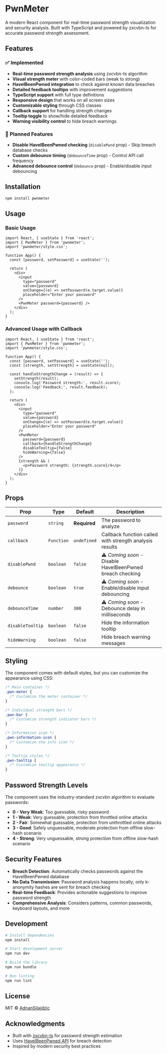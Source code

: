 # PwnMeter

A modern React component for real-time password strength visualization and security analysis. Built with TypeScript and powered by zxcvbn-ts for accurate password strength assessment.

## Features

### ✅ Implemented
- **Real-time password strength analysis** using zxcvbn-ts algorithm
- **Visual strength meter** with color-coded bars (weak to strong)
- **HaveIBeenPwned integration** to check against known data breaches
- **Detailed feedback tooltips** with improvement suggestions
- **TypeScript support** with full type definitions
- **Responsive design** that works on all screen sizes
- **Customizable styling** through CSS classes
- **Callback support** for handling strength changes
- **Tooltip toggle** to show/hide detailed feedback
- **Warning visibility control** to hide breach warnings

### 🚧 Planned Features
- **Disable HaveIBeenPwned checking** (`disablePwnd` prop) - Skip breach database checks
- **Custom debounce timing** (`debounceTime` prop) - Control API call frequency
- **Advanced debounce control** (`debounce` prop) - Enable/disable input debouncing

## Installation

```bash
npm install pwnmeter
```

## Usage

### Basic Usage

```tsx
import React, { useState } from 'react';
import { PwnMeter } from 'pwnmeter';
import 'pwnmeter/style.css';

function App() {
  const [password, setPassword] = useState('');

  return (
    <div>
      <input 
        type="password" 
        value={password}
        onChange={(e) => setPassword(e.target.value)}
        placeholder="Enter your password"
      />
      <PwnMeter password={password} />
    </div>
  );
}
```

### Advanced Usage with Callback

```tsx
import React, { useState } from 'react';
import { PwnMeter } from 'pwnmeter';
import 'pwnmeter/style.css';

function App() {
  const [password, setPassword] = useState('');
  const [strength, setStrength] = useState(null);

  const handleStrengthChange = (result) => {
    setStrength(result);
    console.log('Password strength:', result.score);
    console.log('Feedback:', result.feedback);
  };

  return (
    <div>
      <input 
        type="password" 
        value={password}
        onChange={(e) => setPassword(e.target.value)}
        placeholder="Enter your password"
      />
      <PwnMeter 
        password={password}
        callback={handleStrengthChange}
        disableTooltip={false}
        hideWarning={false}
      />
      {strength && (
        <p>Password strength: {strength.score}/4</p>
      )}
    </div>
  );
}
```

## Props

| Prop | Type | Default | Description |
|------|------|---------|-------------|
| `password` | `string` | **Required** | The password to analyze |
| `callback` | `Function` | `undefined` | Callback function called with strength analysis results |
| `disablePwnd` | `boolean` | `false` | ⚠️ *Coming soon* - Disable HaveIBeenPwned breach checking |
| `debounce` | `boolean` | `true` | ⚠️ *Coming soon* - Enable/disable input debouncing |
| `debounceTime` | `number` | `300` | ⚠️ *Coming soon* - Debounce delay in milliseconds |
| `disableTooltip` | `boolean` | `false` | Hide the information tooltip |
| `hideWarning` | `boolean` | `false` | Hide breach warning messages |

## Styling

The component comes with default styles, but you can customize the appearance using CSS:

```css
/* Main container */
.pwn-meter {
  /* Customize the meter container */
}

/* Individual strength bars */
.pwn-bar {
  /* Customize strength indicator bars */
}

/* Information icon */
.pwn-information-icon {
  /* Customize the info icon */
}

/* Tooltip styles */
.pwn-tooltip {
  /* Customize tooltip appearance */
}
```

## Password Strength Levels

The component uses the industry-standard zxcvbn algorithm to evaluate passwords:

- **0 - Very Weak**: Too guessable, risky password
- **1 - Weak**: Very guessable, protection from throttled online attacks
- **2 - Fair**: Somewhat guessable, protection from unthrottled online attacks  
- **3 - Good**: Safely unguessable, moderate protection from offline slow-hash scenario
- **4 - Strong**: Very unguessable, strong protection from offline slow-hash scenario

## Security Features

- **Breach Detection**: Automatically checks passwords against the HaveIBeenPwned database
- **No Data Transmission**: Password analysis happens locally; only k-anonymity hashes are sent for breach checking
- **Real-time Feedback**: Provides actionable suggestions to improve password strength
- **Comprehensive Analysis**: Considers patterns, common passwords, keyboard layouts, and more

## Development

```bash
# Install dependencies
npm install

# Start development server
npm run dev

# Build the library
npm run bundle

# Run linting
npm run lint
```

## License

MIT © [AdnanSilajdzic](https://github.com/AdnanSilajdzic)

## Acknowledgments

- Built with [zxcvbn-ts](https://github.com/zxcvbn-ts/zxcvbn) for password strength estimation
- Uses [HaveIBeenPwned API](https://haveibeenpwned.com/API/v3) for breach detection
- Inspired by modern security best practices
